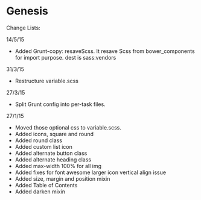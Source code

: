 # Genesis

Change Lists:

14/5/15

- Added Grunt-copy: resaveScss. It resave Scss from bower_components for import purpose. dest is sass:vendors 

31/3/15

- Restructure variable.scss

27/3/15

- Split Grunt config into per-task files.

27/1/15

- Moved those optional css to variable.scss.
- Added icons, square and round
- Added round class
- Added custom list icon
- Added alternate button class
- Added alternate heading class
- Added max-width 100% for all img
- Added fixes for font awesome larger icon vertical align issue
- Added size, margin and position mixin
- Added Table of Contents
- Added darken mixin
